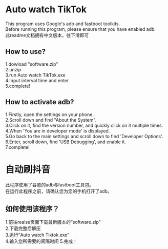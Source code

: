 # Auto watch TikTok
This program uses Google's adb and fastboot toolkits.<br>
Before running this program, please ensure that you have enabled adb.<br>
此readme文档拥有中文版本，往下滑即可
## How to use?
1.dowload "software.zip"<br>
2.unzip<br>
3.run Auto watch TikTok.exe<br>
4.Input interval time and enter<br>
5.complete!
## How to activate adb?
1.Firstly, open the settings on your phone.<br>
2.Scroll down and find "About the System".<br>
3.Click on it, find the version number, and quickly click on it multiple times.<br>
4.When 'You are in developer mode' is displayed.<br>
5.Go back to the main settings and scroll down to find 'Developer Options'.<br>
6.Enter, scroll down, find 'USB Debugging', and enable it.<br>
7.complete!
# 自动刷抖音
此程序使用了谷歌的adb与fastboot工具包。<br>
在运行此程序之前，请确认您为您的手机打开了adb。
## 如何使用该程序？
1.前往realse页面下载最新版本的“software.zip”<br>
2.下载完整后解压<br>
3.运行“Auto watch Tiktok.exe”<br>
4.输入您所需要的间隔时间
5.完成！
